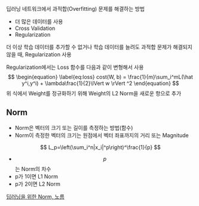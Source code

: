 딥러닝 네트워크에서 과적합(Overfitting) 문제를 해결하는 방법

* 더 많은 데이터를 사용
* Cross Validation
* Regularization

더 이상 학습 데이터를 추가할 수 없거나 학습 데이터를 늘려도 과적합 문제가 해결되지 않을 때, Regularization 사용

Regularization에서는 Loss 함수를 다음과 같이 변형해서 사용
$$
\begin{equation} \label{eq:loss}
cost(W, b) = \frac{1}{m}\sum_i^mL(\hat y^i,y^i) + \lambda\frac{1}{2}\lVert w \rVert ^2
\end{equation}
$$
위 식에서 Weight를 정규화하기 위해 Weight의 L2 Norm을 새로운 항으로 추가

## Norm

* Norm은 벡터의 크기 또는 길이를 측정하는 방법(함수)
* Norm이 측정한 벡터의 크기는 원점에서 벡터 좌표까지의 거리 또는 Magnitude

$$
L_p=\left(\sum_i^n|x_i|^p\right)^\frac{1}{p}
$$

* $$ p $$ 는 Norm의 차수
* p가 1이면 L1 Norm
* p가 2이면 L2 Norm

[딥러닝을 위한 Norm, 노름](http://taewan.kim/post/norm/)